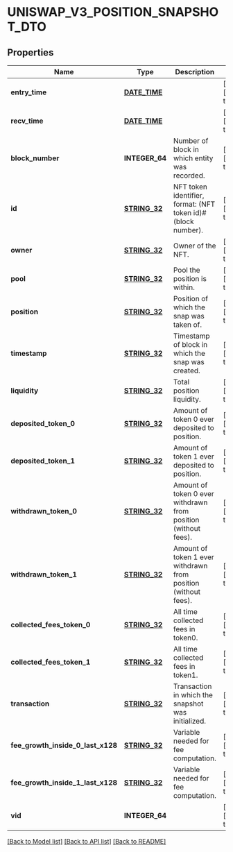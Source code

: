 # UNISWAP_V3_POSITION_SNAPSHOT_DTO

## Properties
Name | Type | Description | Notes
------------ | ------------- | ------------- | -------------
**entry_time** | [**DATE_TIME**](DATE_TIME.md) |  | [optional] [default to null]
**recv_time** | [**DATE_TIME**](DATE_TIME.md) |  | [optional] [default to null]
**block_number** | **INTEGER_64** | Number of block in which entity was recorded. | [optional] [default to null]
**id** | [**STRING_32**](STRING_32.md) | NFT token identifier, format: (NFT token id)#(block number). | [optional] [default to null]
**owner** | [**STRING_32**](STRING_32.md) | Owner of the NFT. | [optional] [default to null]
**pool** | [**STRING_32**](STRING_32.md) | Pool the position is within. | [optional] [default to null]
**position** | [**STRING_32**](STRING_32.md) | Position of which the snap was taken of. | [optional] [default to null]
**timestamp** | [**STRING_32**](STRING_32.md) | Timestamp of block in which the snap was created. | [optional] [default to null]
**liquidity** | [**STRING_32**](STRING_32.md) | Total position liquidity. | [optional] [default to null]
**deposited_token_0** | [**STRING_32**](STRING_32.md) | Amount of token 0 ever deposited to position. | [optional] [default to null]
**deposited_token_1** | [**STRING_32**](STRING_32.md) | Amount of token 1 ever deposited to position. | [optional] [default to null]
**withdrawn_token_0** | [**STRING_32**](STRING_32.md) | Amount of token 0 ever withdrawn from position (without fees). | [optional] [default to null]
**withdrawn_token_1** | [**STRING_32**](STRING_32.md) | Amount of token 1 ever withdrawn from position (without fees). | [optional] [default to null]
**collected_fees_token_0** | [**STRING_32**](STRING_32.md) | All time collected fees in token0. | [optional] [default to null]
**collected_fees_token_1** | [**STRING_32**](STRING_32.md) | All time collected fees in token1. | [optional] [default to null]
**transaction** | [**STRING_32**](STRING_32.md) | Transaction in which the snapshot was initialized. | [optional] [default to null]
**fee_growth_inside_0_last_x128** | [**STRING_32**](STRING_32.md) | Variable needed for fee computation. | [optional] [default to null]
**fee_growth_inside_1_last_x128** | [**STRING_32**](STRING_32.md) | Variable needed for fee computation. | [optional] [default to null]
**vid** | **INTEGER_64** |  | [optional] [default to null]

[[Back to Model list]](../README.md#documentation-for-models) [[Back to API list]](../README.md#documentation-for-api-endpoints) [[Back to README]](../README.md)


